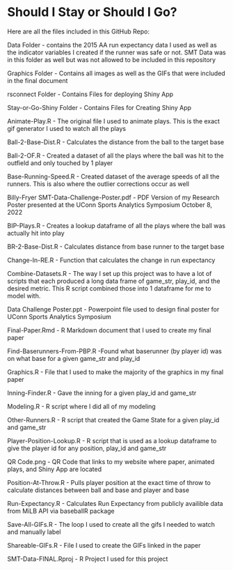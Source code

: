 # Should I Stay or Should I Go?

Here are all the files included in this GitHub Repo:

Data Folder - contains the 2015 AA run expectancy data I used as well as the indicator variables I created if the runner was safe or not. SMT Data was in this folder as well but was not allowed to be included in this repository

Graphics Folder - Contains all images as well as the GIFs that were included in the final document

rsconnect Folder - Contains Files for deploying Shiny App

Stay-or-Go-Shiny Folder - Contains Files for Creating Shiny App

Animate-Play.R - The original file I used to animate plays. This is the exact gif generator I used to watch all the plays

Ball-2-Base-Dist.R - Calculates the distance from the ball to the target base

Ball-2-OF.R - Created a dataset of all the plays where the ball was hit to the outfield and only touched by 1 player

Base-Running-Speed.R - Created dataset of the average speeds of all the runners. This is also where the outlier corrections occur as well

Billy-Fryer SMT-Data-Challenge-Poster.pdf - PDF Version of my Research Poster presented at the UConn Sports Analytics Symposium October 8, 2022 

BIP-Plays.R - Creates a lookup dataframe of all the plays where the ball was actually hit into play

BR-2-Base-Dist.R - Calculates distance from base runner to the target base

Change-In-RE.R - Function that calculates the change in run expectancy

Combine-Datasets.R - The way I set up this project was to have a lot of scripts that each produced a long data frame of game_str, play_id, and the desired metric. This R script combined those into 1 dataframe for me to model with.

Data Challenge Poster.ppt - Powerpoint file used to design final poster for UConn Sports Analytics Symposium

Final-Paper.Rmd - R Markdown document that I used to create my final paper

Find-Baserunners-From-PBP.R -Found what baserunner (by player id) was on what base for a given game_str and play_id

Graphics.R - File that I used to make the majority of the graphics in my final paper

Inning-Finder.R - Gave the inning for a given play_id and game_str

Modeling.R - R script where I did all of my modeling

Other-Runners.R - R script that created the Game State for a given play_id and game_str

Player-Position-Lookup.R - R script that is used as a lookup dataframe to give the player id for any position, play_id and game_str

QR Code.png - QR Code that links to my website where paper, animated plays, and Shiny App are located

Position-At-Throw.R - Pulls player position at the exact time of throw to calculate distances between ball and base and player and base

Run-Expectancy.R - Calculates Run Expectancy from publicly availible data from MiLB API via baseballR package

Save-All-GIFs.R - The loop I used to create all the gifs I needed to watch and manually label

Shareable-GIFs.R - File I used to create the GIFs linked in the paper

SMT-Data-FINAL.Rproj - R Project I used for this project
